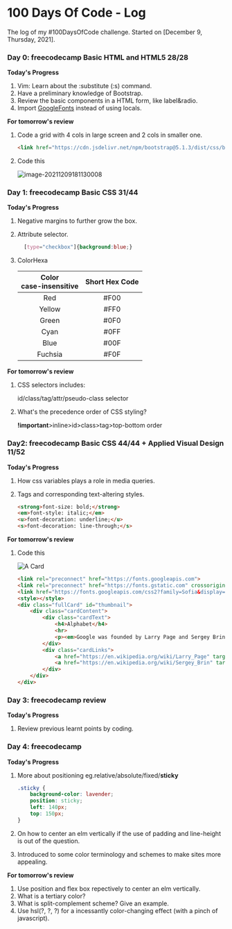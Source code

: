 # 100 Days Of Code - Log

The log of my #100DaysOfCode challenge. 
Started on [December 9, Thursday, 2021].

### Day 0: freecodecamp Basic HTML and HTML5 28/28

**Today's Progress**

1. Vim: Learn about the :substitute (:s) command.
2. Have a preliminary knowledge of Bootstrap.
3. Review the basic components in a HTML form, like label&radio.
4. Import [GoogleFonts](https://fonts.google.com/) instead of using locals. 

**For tomorrow's review**

1. Code a grid with 4 cols in large screen and 2 cols in smaller one.
    ```html
    <link href="https://cdn.jsdelivr.net/npm/bootstrap@5.1.3/dist/css/bootstrap.min.css" rel="stylesheet">
    ```
2. Code this

    ![image-20211209181130008](https://s2.loli.net/2021/12/09/FB5kiEXswu4Gmgn.png)

### Day 1: freecodecamp Basic CSS 31/44

**Today's Progress**
1. Negative margins to further grow the box.
2. Attribute selector.

    ```css
      [type="checkbox"]{background:blue;} 
    ```

3. ColorHexa
   
    | Color<br>case-insensitive | Short Hex Code |
    | :-----------------------: | :------------: |
    |            Red            |      #F00      |
    |          Yellow           |      #FF0      |
    |           Green           |      #0F0      |
    |           Cyan            |      #0FF      |
    |           Blue            |      #00F      |
    |          Fuchsia          |      #F0F      |

**For tomorrow's review**

1. CSS selectors includes: 
    
    id/class/tag/attr/pseudo-class selector 

2. What's the precedence order of CSS styling?

    **!important**>inline>id>class>tag>top-bottom order

### Day2: freecodecamp Basic CSS 44/44 + Applied Visual Design 11/52

**Today's Progress**

1. How css variables plays a role in media queries.
2. Tags and corresponding text-altering styles.
   
    ```html
    <strong>font-size: bold;</strong>
    <em>font-style: italic;</em>
    <u>font-decoration: underline;</u>
    <s>font-decoration: line-through;</s>
    ```

**For tomorrow's review**

1. Code this
    
    ![A Card](https://s2.loli.net/2021/12/11/h3WS5VmJdnAlyfH.png)

    ```html
    <link rel="preconnect" href="https://fonts.googleapis.com">
    <link rel="preconnect" href="https://fonts.gstatic.com" crossorigin>
    <link href="https://fonts.googleapis.com/css2?family=Sofia&display=swap" rel="stylesheet"> 
    <style></style>
    <div class="fullCard" id="thumbnail">
        <div class="cardContent">
            <div class="cardText">
                <h4>Alphabet</h4>
                <hr>
                <p><em>Google was founded by Larry Page and Sergey Brin while they were <u>Ph.D. students</u> at <strong>Stanford University</strong>.</em></p>
            </div>
            <div class="cardLinks">
                <a href="https://en.wikipedia.org/wiki/Larry_Page" target="_blank" class="links">Larry Page</a><br><br>
                <a href="https://en.wikipedia.org/wiki/Sergey_Brin" target="_blank" class="links">Sergey Brin</a>
            </div>
        </div>
    </div>
    ```

### Day 3: freecodecamp review

**Today's Progress**

1. Review previous learnt points by coding.

### Day 4: freecodecamp

**Today's Progress**

1. More about positioning
    eg.relative/absolute/fixed/**sticky**

    ```css
    .sticky {
        background-color: lavender;
        position: sticky;
        left: 140px;
        top: 150px;
    }
    ```

2. On how to center an elm vertically if the use of padding and line-height is out of the question.
3. Introduced to some color terminology and schemes to make sites more appealing.

**For tomorrow's review**

1. Use position and flex box repectively to center an elm vertically.
2. What is a tertiary color?
3. What is split-complement scheme? Give an example.
4. Use hsl(?, ?, ?) for a incessantly color-changing effect (with a pinch of javascript).


<!-- **Link to work:** [Calculator App](http://www.example.com) -->

<!-- ### Day 0: February 30, 2016 (Example 2)
##### (delete me or comment me out)


**Today's Progress**: Fixed CSS, worked on canvas functionality for the app.

**Thoughts**: I really struggled with CSS, but, overall, I feel like I am slowly getting better at it. Canvas is still new for me, but I managed to figure out some basic functionality.

**Link(s) to work**: [Calculator App](http://www.example.com)


### Day 1: June 27, Monday

**Today's Progress**: I've gone through many exercises on FreeCodeCamp.

**Thoughts** I've recently started coding, and it's a great feeling when I finally solve an algorithm challenge after a lot of attempts and hours spent.

**Link(s) to work**
1. [Find the Longest Word in a String](https://www.freecodecamp.com/challenges/find-the-longest-word-in-a-string)
2. [Title Case a Sentence](https://www.freecodecamp.com/challenges/title-case-a-sentence) -->
